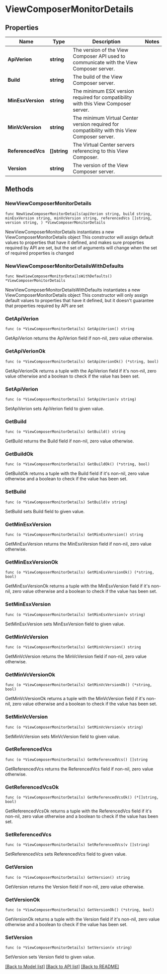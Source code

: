 # ViewComposerMonitorDetails

## Properties

Name | Type | Description | Notes
------------ | ------------- | ------------- | -------------
**ApiVerion** | **string** | The version of the View Composer API used to communicate with the View Composer server. | 
**Build** | **string** | The build of the View Composer server. | 
**MinEsxVersion** | **string** | The minimum ESX version required for compatibility with this View Composer server. | 
**MinVcVersion** | **string** | The minimum Virtual Center version required for compatibility with this View Composer server. | 
**ReferencedVcs** | **[]string** | The Virtual Center servers referencing to this View Composer. | 
**Version** | **string** | The version of the View Composer server. | 

## Methods

### NewViewComposerMonitorDetails

`func NewViewComposerMonitorDetails(apiVerion string, build string, minEsxVersion string, minVcVersion string, referencedVcs []string, version string, ) *ViewComposerMonitorDetails`

NewViewComposerMonitorDetails instantiates a new ViewComposerMonitorDetails object
This constructor will assign default values to properties that have it defined,
and makes sure properties required by API are set, but the set of arguments
will change when the set of required properties is changed

### NewViewComposerMonitorDetailsWithDefaults

`func NewViewComposerMonitorDetailsWithDefaults() *ViewComposerMonitorDetails`

NewViewComposerMonitorDetailsWithDefaults instantiates a new ViewComposerMonitorDetails object
This constructor will only assign default values to properties that have it defined,
but it doesn't guarantee that properties required by API are set

### GetApiVerion

`func (o *ViewComposerMonitorDetails) GetApiVerion() string`

GetApiVerion returns the ApiVerion field if non-nil, zero value otherwise.

### GetApiVerionOk

`func (o *ViewComposerMonitorDetails) GetApiVerionOk() (*string, bool)`

GetApiVerionOk returns a tuple with the ApiVerion field if it's non-nil, zero value otherwise
and a boolean to check if the value has been set.

### SetApiVerion

`func (o *ViewComposerMonitorDetails) SetApiVerion(v string)`

SetApiVerion sets ApiVerion field to given value.


### GetBuild

`func (o *ViewComposerMonitorDetails) GetBuild() string`

GetBuild returns the Build field if non-nil, zero value otherwise.

### GetBuildOk

`func (o *ViewComposerMonitorDetails) GetBuildOk() (*string, bool)`

GetBuildOk returns a tuple with the Build field if it's non-nil, zero value otherwise
and a boolean to check if the value has been set.

### SetBuild

`func (o *ViewComposerMonitorDetails) SetBuild(v string)`

SetBuild sets Build field to given value.


### GetMinEsxVersion

`func (o *ViewComposerMonitorDetails) GetMinEsxVersion() string`

GetMinEsxVersion returns the MinEsxVersion field if non-nil, zero value otherwise.

### GetMinEsxVersionOk

`func (o *ViewComposerMonitorDetails) GetMinEsxVersionOk() (*string, bool)`

GetMinEsxVersionOk returns a tuple with the MinEsxVersion field if it's non-nil, zero value otherwise
and a boolean to check if the value has been set.

### SetMinEsxVersion

`func (o *ViewComposerMonitorDetails) SetMinEsxVersion(v string)`

SetMinEsxVersion sets MinEsxVersion field to given value.


### GetMinVcVersion

`func (o *ViewComposerMonitorDetails) GetMinVcVersion() string`

GetMinVcVersion returns the MinVcVersion field if non-nil, zero value otherwise.

### GetMinVcVersionOk

`func (o *ViewComposerMonitorDetails) GetMinVcVersionOk() (*string, bool)`

GetMinVcVersionOk returns a tuple with the MinVcVersion field if it's non-nil, zero value otherwise
and a boolean to check if the value has been set.

### SetMinVcVersion

`func (o *ViewComposerMonitorDetails) SetMinVcVersion(v string)`

SetMinVcVersion sets MinVcVersion field to given value.


### GetReferencedVcs

`func (o *ViewComposerMonitorDetails) GetReferencedVcs() []string`

GetReferencedVcs returns the ReferencedVcs field if non-nil, zero value otherwise.

### GetReferencedVcsOk

`func (o *ViewComposerMonitorDetails) GetReferencedVcsOk() (*[]string, bool)`

GetReferencedVcsOk returns a tuple with the ReferencedVcs field if it's non-nil, zero value otherwise
and a boolean to check if the value has been set.

### SetReferencedVcs

`func (o *ViewComposerMonitorDetails) SetReferencedVcs(v []string)`

SetReferencedVcs sets ReferencedVcs field to given value.


### GetVersion

`func (o *ViewComposerMonitorDetails) GetVersion() string`

GetVersion returns the Version field if non-nil, zero value otherwise.

### GetVersionOk

`func (o *ViewComposerMonitorDetails) GetVersionOk() (*string, bool)`

GetVersionOk returns a tuple with the Version field if it's non-nil, zero value otherwise
and a boolean to check if the value has been set.

### SetVersion

`func (o *ViewComposerMonitorDetails) SetVersion(v string)`

SetVersion sets Version field to given value.



[[Back to Model list]](../README.md#documentation-for-models) [[Back to API list]](../README.md#documentation-for-api-endpoints) [[Back to README]](../README.md)


